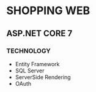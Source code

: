 # SHOPPING WEB
## ASP.NET CORE 7
### TECHNOLOGY
- Entity Framework
- SQL Server
- ServerSide Rendering
- OAuth
